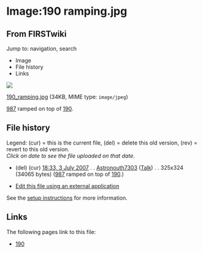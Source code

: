 # Image:190 ramping.jpg

## From FIRSTwiki

Jump to: navigation, search

- Image
- File history
- Links

![](/media/0/0d/190_ramping.jpg)

[190_ramping.jpg](/media/0/0d/190_ramping.jpg "190 ramping.jpg") (34KB, MIME type: `image/jpeg`)

[987](987 "987") ramped on top of [190](190 "190").

## File history

Legend: (cur) = this is the current file, (del) = delete this old version, (rev) = revert to this old version.<br>
_Click on date to see the file uploaded on that date_.

- (del) (cur) [18:33, 3 July 2007](/media/0/0d/190_ramping.jpg "/media/0/0d/190 ramping.jpg") . . [Astronouth7303](User:Astronouth7303 "User:Astronouth7303") ([Talk](User_talk:Astronouth7303 "User talk:Astronouth7303")) . . 325x324 (34065 bytes) ([987](987 "987") ramped on top of [190](190 "190").)

- [Edit this file using an external application](/index.php?title=Image:190_ramping.jpg&action=edit&externaledit=true&mode=file "Image:190 ramping.jpg")

See the [setup instructions](http://meta.wikimedia.org/wiki/Help:External_editors "http://meta.wikimedia.org/wiki/Help:External_editors") for more information.

## Links

The following pages link to this file:

- [190](190 "190")
